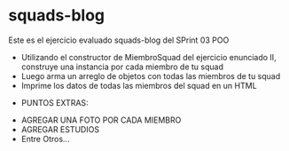 # squads-blog
Este es el ejercicio evaluado squads-blog del SPrint 03 POO
* Utilizando el constructor de MiembroSquad del ejercicio enunciado II, construye una instancia por cada miembro de tu squad
* Luego arma un arreglo de objetos con todas las miembros de tu squad 
* Imprime los datos de todas las miembros del squad en un HTML
- PUNTOS EXTRAS:
* AGREGAR UNA FOTO POR CADA MIEMBRO
* AGREGAR ESTUDIOS
* Entre Otros...
